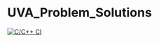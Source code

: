 # UVA_Problem_Solutions

[![C/C++ CI](https://github.com/TashreefMuhammad/UVA_Problem_Solutions/actions/workflows/c-cpp.yml/badge.svg)](https://github.com/TashreefMuhammad/UVA_Problem_Solutions/actions/workflows/c-cpp.yml)
